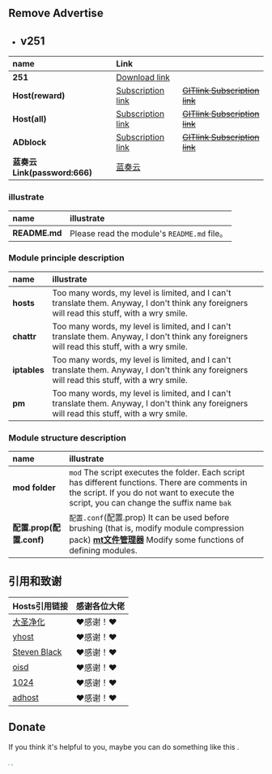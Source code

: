 ## Remove Advertise

- ## v251
| **name** | **Link** |  |
| :-- | :-- | :-- |
| **251** | [Download link](https://raw.githubusercontent.com/lingeringsound/10007/main/module/ads250.zip) |
| **Host(reward)** | [Subscription link](https://raw.githubusercontent.com/lingeringsound/10007/main/reward) | ~~[GITlink Subscription link](https://code.gitlink.org.cn/api/v1/repos/keytoolazy/10007/raw/reward)~~ |
| **Host(all)** | [Subscription link](https://raw.githubusercontent.com/lingeringsound/10007/main/all) | ~~[GITlink Subscription link](https://code.gitlink.org.cn/api/v1/repos/keytoolazy/10007/raw/all)~~ |
| **ADblock** | [Subscription link](https://raw.githubusercontent.com/lingeringsound/10007/main/adb.txt) | ~~[GITlink Subscription link](https://code.gitlink.org.cn/api/v1/repos/keytoolazy/10007/raw/adb.txt)~~|
| **蓝奏云Link(password:666)** | [蓝奏云](https://keytoolazy.lanzouw.com/b03j67j0f) |


### illustrate
| **name** | **illustrate** |
| :-- | :-- |
| **README.md** | Please read the module's `README.md` file。|

### Module principle description
| **name** | **illustrate** |
| :-- | :-- |
| **hosts** | Too many words, my level is limited, and I can't translate them. Anyway, I don't think any foreigners will read this stuff, with a wry smile.|
| **chattr** | Too many words, my level is limited, and I can't translate them. Anyway, I don't think any foreigners will read this stuff, with a wry smile.|
| **iptables**| Too many words, my level is limited, and I can't translate them. Anyway, I don't think any foreigners will read this stuff, with a wry smile.|
| **pm** | Too many words, my level is limited, and I can't translate them. Anyway, I don't think any foreigners will read this stuff, with a wry smile.|

### Module structure description
| **name** | **illustrate** |
| :-- | :-- |
| **mod folder** | `mod` The script executes the folder. Each script has different functions. There are comments in the script. If you do not want to execute the script, you can change the suffix name `bak` |
| **配置.prop(配置.conf)** | `配置.conf`(配置.prop) It can be used before brushing (that is, modify module compression pack) **[mt文件管理器](https://binmt.lanzoui.com/b01bivkzc)** Modify some functions of defining modules.|

## 引用和致谢
| **Hosts引用链接** | 感谢各位大佬 |
| :-- | :-- |
| [大圣净化](https://github.com/jdlingyu/ad-wars) | ❤感谢！❤ |
| [yhost](https://github.com/VeleSila/yhosts) | ❤感谢！❤ |
| [Steven Black](https://github.com/StevenBlack/hosts) | ❤感谢！❤ |
| [oisd](https://oisd.nl/howto) | ❤感谢！❤ |
| [1024](https://github.com/Goooler/1024_hosts) | ❤感谢！❤ |
| [adhost](https://github.com/E7KMbb/AD-hosts) | ❤感谢！❤ |


## Donate

If you think it's helpful to you, maybe you can do something like this .

<img src="https://lingeringsound.github.io/10007/donate/donate2.jpg" style="zoom:15%" />


<img src="https://lingeringsound.github.io/10007/donate/donate1.png" style="zoom:15%" />
